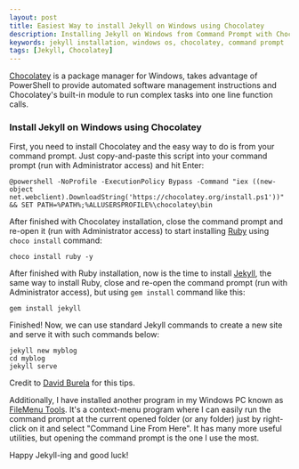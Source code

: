 ```yaml
---
layout: post
title: Easiest Way to install Jekyll on Windows using Chocolatey
description: Installing Jekyll on Windows from Command Prompt with Chocolatey is very simple way to do and faster.
keywords: jekyll installation, windows os, chocolatey, command prompt
tags: [Jekyll, Chocolatey]
---
```


[Chocolatey](https://chocolatey.org/) is a package manager for Windows, takes advantage of PowerShell to provide automated software management instructions and Chocolatey's built-in module to run complex tasks into one line function calls.

### Install Jekyll on Windows using Chocolatey

First, you need to install Chocolatey and the easy way to do is from your command prompt. Just copy-and-paste this script into your command prompt (run with Administrator access) and hit Enter:

```
@powershell -NoProfile -ExecutionPolicy Bypass -Command "iex ((new-object net.webclient).DownloadString('https://chocolatey.org/install.ps1'))" && SET PATH=%PATH%;%ALLUSERSPROFILE%\chocolatey\bin
```

After finished with Chocolatey installation, close the command prompt and re-open it (run with Administrator access) to start installing [Ruby](https://chocolatey.org/packages/ruby) using `choco install` command:

```
choco install ruby -y
```

After finished with Ruby installation, now is the time to install [Jekyll](https://jekyllrb.com/), the same way to install Ruby, close and re-open the command prompt (run with Administrator access), but using `gem install` command like this:

```
gem install jekyll
```

Finished! Now, we can use standard Jekyll commands to create a new site and serve it with such commands below:

```
jekyll new myblog
cd myblog
jekyll serve
```

Credit to [David Burela](https://davidburela.wordpress.com/2015/11/28/easily-install-jekyll-on-windows-with-3-command-prompt-entries-and-chocolatey/) for this tips.

Additionally, I have installed another program in my Windows PC known as [FileMenu Tools](https://www.lopesoft.com/index.php/en/download/filemenu-tools). It's a context-menu program where I can easily run the command prompt at the current opened folder (or any folder) just by right-click on it and select "Command Line From Here". It has many more useful utilities, but opening the command prompt is the one I use the most.

Happy Jekyll-ing and good luck!
